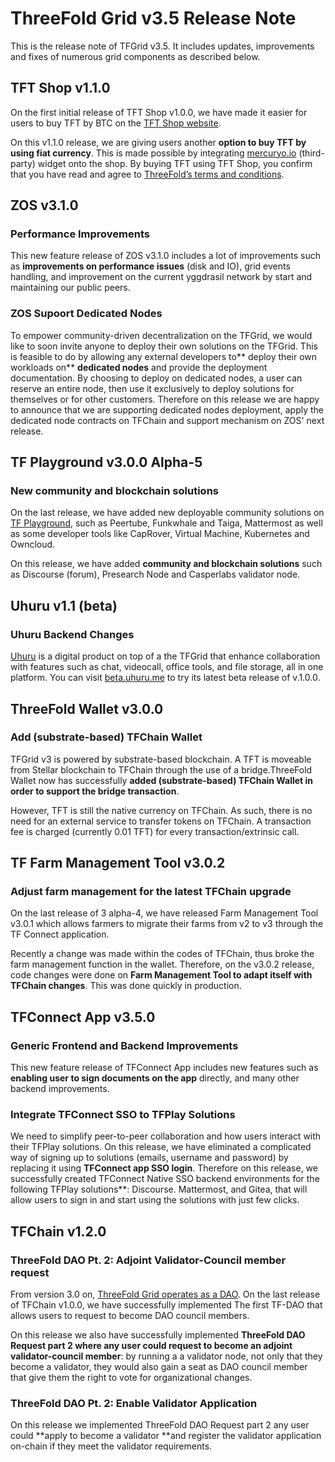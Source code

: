 # ThreeFold Grid v3.5 Release Note

This is the release note of TFGrid v3.5. It includes updates, improvements and fixes of numerous grid components as described below.

## TFT Shop v1.1.0

On the first initial release of TFT Shop v1.0.0, we have made it easier for users to buy TFT by BTC on the [TFT Shop website](https://gettft.com/gettft/).

On this v1.1.0 release, we are giving users another **option to buy TFT by using fiat currency**. This is made possible by integrating [mercuryo.io](http://www.mercuryo.io/) (third-party) widget onto the shop. By buying TFT using TFT Shop, you confirm that you have read and agree to [ThreeFold’s terms and conditions](https://library.threefold.me/info/legal/#/legal__terms_conditions_gettft).


## ZOS v3.1.0

### Performance Improvements

This new feature release of ZOS v3.1.0 includes a lot of improvements such as **improvements on performance issues** (disk and IO), grid events handling, and improvement on the current yggdrasil network by start and maintaining our public peers.

### ZOS Supoort Dedicated Nodes

To empower community-driven decentralization on the TFGrid, we would like to soon invite anyone to deploy their own solutions on the TFGrid. This is feasible to do by allowing any external developers to** deploy their own workloads on** **dedicated nodes** and provide the deployment documentation. By choosing to deploy on dedicated nodes, a user can reserve an entire node, then use it exclusively to deploy solutions for themselves or for other customers. Therefore on this release we are happy to announce that we are supporting dedicated nodes deployment, apply the dedicated node contracts on TFChain and support mechanism on ZOS' next release.


## TF Playground v3.0.0 Alpha-5

### New community and blockchain solutions
On the last release, we have added new deployable community solutions on [TF Playground](https://play.grid.tf/#/), such as Peertube, Funkwhale and Taiga, Mattermost as well as some developer tools like CapRover, Virtual Machine, Kubernetes and Owncloud.

On this release, we have added **community and blockchain solutions** such as Discourse (forum), Presearch Node and Casperlabs validator node.

## Uhuru v1.1 (beta)

### Uhuru Backend Changes

[Uhuru](https://www.uhuru.me) is a digital product on top of a the TFGrid that enhance collaboration with features such as chat, videocall, office tools, and file storage, all in one platform. You can visit [beta.uhuru.me](https://beta.uhuru.me/) to try its latest beta release of v.1.0.0.


## ThreeFold Wallet v3.0.0

### Add (substrate-based) TFChain Wallet

TFGrid v3 is powered by substrate-based blockchain. A TFT is moveable from Stellar blockchain to TFChain through the use of a bridge.ThreeFold Wallet now has successfully **added (substrate-based) TFChain Wallet in order to support the bridge transaction**. 

However, TFT is still the native currency on TFChain. As such, there is no need for an external service to transfer tokens on TFChain. A transaction fee is charged (currently 0.01 TFT) for every transaction/extrinsic call. 

## TF Farm Management Tool v3.0.2

### Adjust farm management for the latest TFChain upgrade

On the last release of 3 alpha-4, we have released Farm Management Tool v3.0.1 which allows farmers to migrate their farms from v2 to v3 through the TF Connect application.

Recently a change was made within the codes of TFChain, thus broke the farm management function in the wallet. Therefore, on the v3.0.2 release, code changes were done on **Farm Management Tool to adapt itself with TFChain changes**. This was done quickly in production.

## TFConnect App v3.5.0

### Generic Frontend and Backend Improvements
This new feature release of TFConnect App includes new features such as **enabling user to sign documents on the app** directly, and many other backend improvements.

### Integrate TFConnect SSO to TFPlay Solutions

We need to simplify peer-to-peer collaboration and how users interact with their TFPlay solutions. On this release, we have eliminated a complicated way of signing up to solutions (emails, username and password) by replacing it using **TFConnect app SSO login**. Therefore on this release, we successfully created TFConnect Native SSO backend environments for the following TFPlay solutions**: Discourse. Mattermost, and Gitea, that will allow users to sign in and start using the solutions with just few clicks.

## TFChain v1.2.0

### ThreeFold DAO Pt. 2: Adjoint Validator-Council member request

From version 3.0 on, [ThreeFold Grid operates as a DAO](https://library.threefold.me/info/threefold#/tfgrid/threefold__dao). On the last release of TFChain v1.0.0,  we have successfully implemented The first TF-DAO that allows users to request to become DAO council members. 

On this release we also have successfully implemented **ThreeFold DAO Request part 2 where any user could request to become an adjoint validator-council member**: by running a a validator node, not only that they become a validator, they would also gain a seat as DAO council member that give them the right to vote for organizational changes.

### ThreeFold DAO Pt. 2: Enable Validator Application

On this release we implemented ThreeFold DAO Request part 2 any user could **apply to become a validator **and register the validator application on-chain if they meet the validator requirements.